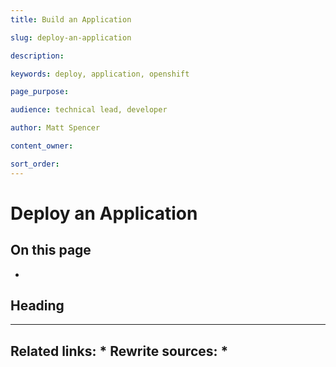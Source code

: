 ```yaml
---
title: Build an Application

slug: deploy-an-application

description: 

keywords: deploy, application, openshift

page_purpose: 

audience: technical lead, developer

author: Matt Spencer

content_owner: 

sort_order: 
---
```


# Deploy an Application


## On this page
- 

## Heading<a name="section-name"></a>





---
Related links:
* 
Rewrite sources:
* 
---
